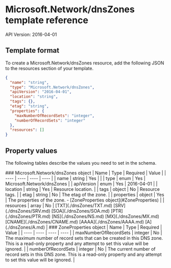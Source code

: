 # Microsoft.Network/dnsZones template reference
API Version: 2016-04-01
## Template format

To create a Microsoft.Network/dnsZones resource, add the following JSON to the resources section of your template.

```json
{
  "name": "string",
  "type": "Microsoft.Network/dnsZones",
  "apiVersion": "2016-04-01",
  "location": "string",
  "tags": {},
  "etag": "string",
  "properties": {
    "maxNumberOfRecordSets": "integer",
    "numberOfRecordSets": "integer"
  },
  "resources": []
}
```
## Property values

The following tables describe the values you need to set in the schema.

<a id="Microsoft.Network/dnsZones" />
### Microsoft.Network/dnsZones object
|  Name | Type | Required | Value |
|  ---- | ---- | ---- | ---- |
|  name | string | Yes |  |
|  type | enum | Yes | Microsoft.Network/dnsZones |
|  apiVersion | enum | Yes | 2016-04-01 |
|  location | string | Yes | Resource location. |
|  tags | object | No | Resource tags. |
|  etag | string | No | The etag of the zone. |
|  properties | object | Yes | The properties of the zone. - [ZoneProperties object](#ZoneProperties) |
|  resources | array | No | [TXT](./dnsZones/TXT.md) [SRV](./dnsZones/SRV.md) [SOA](./dnsZones/SOA.md) [PTR](./dnsZones/PTR.md) [NS](./dnsZones/NS.md) [MX](./dnsZones/MX.md) [CNAME](./dnsZones/CNAME.md) [AAAA](./dnsZones/AAAA.md) [A](./dnsZones/A.md) |


<a id="ZoneProperties" />
### ZoneProperties object
|  Name | Type | Required | Value |
|  ---- | ---- | ---- | ---- |
|  maxNumberOfRecordSets | integer | No | The maximum number of record sets that can be created in this DNS zone.  This is a read-only property and any attempt to set this value will be ignored. |
|  numberOfRecordSets | integer | No | The current number of record sets in this DNS zone.  This is a read-only property and any attempt to set this value will be ignored. |

